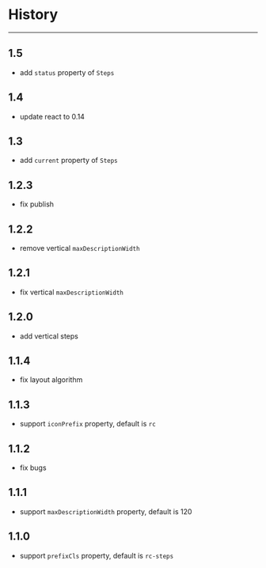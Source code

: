 # History
----

## 1.5

* add `status` property of `Steps` 

## 1.4

* update react to 0.14

## 1.3

* add `current` property of `Steps`

## 1.2.3

* fix publish

## 1.2.2

* remove vertical `maxDescriptionWidth`

## 1.2.1

* fix vertical `maxDescriptionWidth`

## 1.2.0

* add vertical steps

## 1.1.4

* fix layout algorithm

## 1.1.3

* support `iconPrefix` property, default is `rc`

## 1.1.2

* fix bugs

## 1.1.1

* support `maxDescriptionWidth` property, default is 120

## 1.1.0

* support `prefixCls` property, default is `rc-steps`
